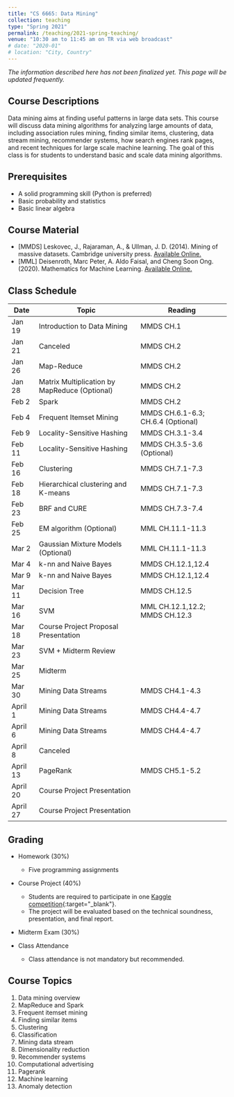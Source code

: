 ```yaml
---
title: "CS 6665: Data Mining"
collection: teaching
type: "Spring 2021"
permalink: /teaching/2021-spring-teaching/
venue: "10:30 am to 11:45 am on TR via web broadcast"
# date: "2020-01"
# location: "City, Country"
---
```


*The information described here has not been finalized yet. This page will be updated frequently.*

## Course Descriptions
Data mining aims at finding useful patterns in large data sets. This course will discuss data mining algorithms for analyzing large amounts of data, including association rules mining, finding similar items, clustering, data stream mining, recommender systems, how search engines rank pages, and recent techniques for large scale machine learning. The goal of this class is for students to understand basic and scale data mining algorithms.

## Prerequisites
- A solid programming skill (Python is preferred)
- Basic probability and statistics
- Basic linear algebra

## Course Material
- [MMDS] Leskovec, J., Rajaraman, A., & Ullman, J. D. (2014). Mining of massive datasets. Cambridge university press. [Available Online.](http://www.mmds.org/)
- [MML] Deisenroth, Marc Peter, A. Aldo Faisal, and Cheng Soon Ong. (2020). Mathematics for Machine Learning. [Available Online.](https://mml-book.github.io/)


## Class Schedule

| Date   | Topic                       | Reading           |
|--------|-----------------------------|-------------------|
| Jan 19  | Introduction to Data Mining | MMDS CH.1         |
| Jan 21  | Canceled                  | MMDS CH.2         |
| Jan 26 | Map-Reduce      | MMDS CH.2         |
| Jan 28 | Matrix Multiplication by MapReduce (Optional)    | MMDS CH.2   |
| Feb 2  | Spark    | MMDS CH.2   |
| Feb 4  | Frequent Itemset Mining    | MMDS CH.6.1-6.3; CH.6.4 (Optional)   |
| Feb 9 | Locality-Sensitive Hashing  | MMDS CH.3.1-3.4   |
| Feb 11 | Locality-Sensitive Hashing  | MMDS CH.3.5-3.6 (Optional)  |
| Feb 16 | Clustering                  | MMDS CH.7.1-7.3   |
| Feb 18 | Hierarchical clustering and K-means        | MMDS CH.7.1-7.3   |
| Feb 23 | BRF and CURE                | MMDS CH.7.3-7.4  |
| Feb 25 | EM algorithm (Optional)     | MML CH.11.1-11.3 |
| Mar 2  | Gaussian Mixture Models (Optional)    |  MML CH.11.1-11.3  |
| Mar 4  | k-nn and Naive Bayes        | MMDS CH.12.1,12.4 |
| Mar 9  | k-nn and Naive Bayes        | MMDS CH.12.1,12.4 |
| Mar 11 | Decision Tree               | MMDS CH.12.5      |
| Mar 16 | SVM                         | MML CH.12.1,12.2; MMDS CH.12.3  |
| Mar 18 | Course Project Proposal Presentation  |   |
| Mar 23 | SVM + Midterm Review         | |
| Mar 25 | Midterm                      | |
| Mar 30 | Mining Data Streams          |MMDS CH4.1-4.3|
| April 1 | Mining Data Streams         |MMDS CH4.4-4.7|
| April 6 | Mining Data Streams         |MMDS CH4.4-4.7|
| April 8 | Canceled                    ||
| April 13 | PageRank                   | MMDS CH5.1-5.2|
| April 20 | Course Project Presentation ||
| April 27 | Course Project Presentation ||



## Grading
- Homework (30%)
    - Five programming assignments
- Course Project (40%)
    - Students are required to participate in one [Kaggle competition](https://www.kaggle.com/competitions){:target="_blank"}.
    - The project will be evaluated based on the technical soundness, presentation, and final report.
- Midterm Exam (30%)
    
- Class Attendance
    - Class attendance is not mandatory but recommended.

## Course Topics
1. Data mining overview
2. MapReduce and Spark
3. Frequent itemset mining
4. Finding similar items
5. Clustering
6. Classification
7. Mining data stream
8. Dimensionality reduction
9. Recommender systems
10. Computational advertising
11. Pagerank
12. Machine learning
13. Anomaly detection

